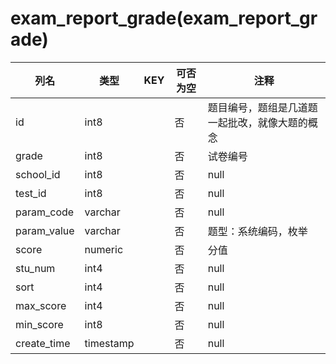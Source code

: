 # exam_report_grade(exam_report_grade)
| 列名   | 类型   | KEY  | 可否为空 | 注释   |
| ---- | ---- | ---- | ---- | ---- |
|id|int8||否|题目编号，题组是几道题一起批改，就像大题的概念|
|grade|int8||否|试卷编号|
|school_id|int8||否|null|
|test_id|int8||否|null|
|param_code|varchar||否|null|
|param_value|varchar||否|题型：系统编码，枚举|
|score|numeric||否|分值|
|stu_num|int4||否|null|
|sort|int4||否|null|
|max_score|int4||否|null|
|min_score|int8||否|null|
|create_time|timestamp||否|null|
